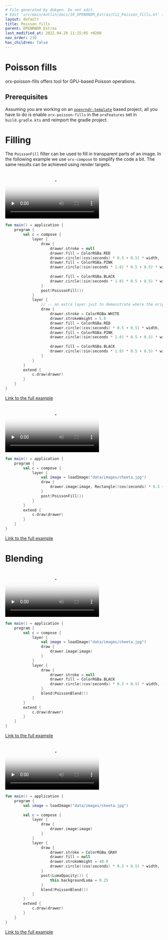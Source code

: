 ```yaml
---
# File generated by dokgen. Do not edit. 
# Edit 'src/main/kotlin/docs/10_OPENRNDR_Extras/C11_Poisson_fills.kt' instead.
layout: default
title: Poisson fills
parent: OPENRNDR Extras
last_modified_at: 2022.04.29 11:15:05 +0200
nav_order: 210
has_children: false
---
```

 
# Poisson fills

orx-poisson-fills offers tool for GPU-based Poisson operations. 

## Prerequisites

Assuming you are working on an 
[`openrndr-template`](https://github.com/openrndr/openrndr-template) based
project, all you have to do is enable `orx-poisson-fills` in the `orxFeatures`
set in `build.gradle.kts` and reimport the gradle project.

# Filling

The `PoissonFill` filter can be used to fill in transparent parts of 
an image. In the following example we use `orx-compose` to simplify the 
code a bit. The same results can be achieved using render targets. 
 
<video controls preload="none" loop poster="../media/poisson-fills-001-thumb.jpg">
    <source src="../media/poisson-fills-001.mp4" type="video/mp4"></source>
</video>
 
 
```kotlin
fun main() = application {
    program {
        val c = compose {
            layer {
                draw {
                    drawer.stroke = null
                    drawer.fill = ColorRGBa.RED
                    drawer.circle((cos(seconds) * 0.5 + 0.5) * width, (sin(seconds * 0.5) * 0.5 + 0.5) * height, 20.0)
                    drawer.fill = ColorRGBa.PINK
                    drawer.circle((sin(seconds * 2.0) * 0.5 + 0.5) * width, (cos(seconds) * 0.5 + 0.5) * height, 20.0)
                    
                    drawer.fill = ColorRGBa.BLACK
                    drawer.circle((sin(seconds * 1.0) * 0.5 + 0.5) * width, (cos(seconds * 2.0) * 0.5 + 0.5) * height, 20.0)
                }
                post(PoissonFill())
            }
            layer {
                // -- an extra layer just to demonstrate where the original data points are drawn
                draw {
                    drawer.stroke = ColorRGBa.WHITE
                    drawer.strokeWeight = 5.0
                    drawer.fill = ColorRGBa.RED
                    drawer.circle((cos(seconds) * 0.5 + 0.5) * width, (sin(seconds * 0.5) * 0.5 + 0.5) * height, 20.0)
                    drawer.fill = ColorRGBa.PINK
                    drawer.circle((sin(seconds * 2.0) * 0.5 + 0.5) * width, (cos(seconds) * 0.5 + 0.5) * height, 20.0)
                    
                    drawer.fill = ColorRGBa.BLACK
                    drawer.circle((sin(seconds * 1.0) * 0.5 + 0.5) * width, (cos(seconds * 2.0) * 0.5 + 0.5) * height, 20.0)
                }
            }
        }
        extend {
            c.draw(drawer)
        }
    }
}
``` 
 
[Link to the full example](https://github.com/openrndr/openrndr-examples/blob/master/src/main/kotlin/examples/10_OPENRNDR_Extras/C11_Poisson_fills000.kt) 
 
<video controls preload="none" loop poster="../media/poisson-fills-002-thumb.jpg">
    <source src="../media/poisson-fills-002.mp4" type="video/mp4"></source>
</video>
 
 
```kotlin
fun main() = application {
    program {
        val c = compose {
            layer {
                val image = loadImage("data/images/cheeta.jpg")
                draw {
                    drawer.image(image, Rectangle((cos(seconds) * 0.5 + 0.5) * 100.0, (sin(seconds) * 0.5 + 0.5) * 100.0, 200.0, 200.0), Rectangle(width / 2 - 100.0, height / 2.0 - 100.0, 200.0, 200.0))
                }
                post(PoissonFill())
            }
        }
        extend {
            c.draw(drawer)
        }
    }
}
``` 
 
[Link to the full example](https://github.com/openrndr/openrndr-examples/blob/master/src/main/kotlin/examples/10_OPENRNDR_Extras/C11_Poisson_fills001.kt) 
 
# Blending 
 
<video controls preload="none" loop poster="../media/poisson-fills-101-thumb.jpg">
    <source src="../media/poisson-fills-101.mp4" type="video/mp4"></source>
</video>
 
 
```kotlin
fun main() = application {
    program {
        val c = compose {
            layer {
                val image = loadImage("data/images/cheeta.jpg")
                draw {
                    drawer.image(image)
                }
            }
            layer {
                draw {
                    drawer.stroke = null
                    drawer.fill = ColorRGBa.BLACK
                    drawer.circle((cos(seconds) * 0.5 + 0.5) * width, (sin(seconds * 0.5) * 0.5 + 0.5) * height, 120.0)
                }
                blend(PoissonBlend())
            }
        }
        extend {
            c.draw(drawer)
        }
    }
}
``` 
 
[Link to the full example](https://github.com/openrndr/openrndr-examples/blob/master/src/main/kotlin/examples/10_OPENRNDR_Extras/C11_Poisson_fills002.kt) 
 
<video controls preload="none" loop poster="../media/poisson-fills-102-thumb.jpg">
    <source src="../media/poisson-fills-102.mp4" type="video/mp4"></source>
</video>
 
 
```kotlin
fun main() = application {
    program {
        val image = loadImage("data/images/cheeta.jpg")
        
        val c = compose {
            layer {
                draw {
                    drawer.image(image)
                }
            }
            layer {
                draw {
                    drawer.stroke = ColorRGBa.GRAY
                    drawer.fill = null
                    drawer.strokeWeight = 40.0
                    drawer.circle((cos(seconds) * 0.5 + 0.5) * width, (sin(seconds * 0.5) * 0.5 + 0.5) * height, 120.0)
                }
                post(LumaOpacity()) {
                    this.backgroundLuma = 0.25
                }
                blend(PoissonBlend())
            }
        }
        extend {
            c.draw(drawer)
        }
    }
}
``` 
 
[Link to the full example](https://github.com/openrndr/openrndr-examples/blob/master/src/main/kotlin/examples/10_OPENRNDR_Extras/C11_Poisson_fills003.kt) 
